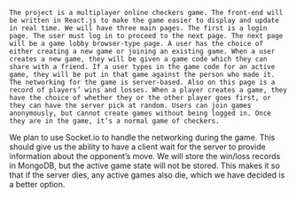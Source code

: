 	The project is a multiplayer online checkers game. The front-end will be written in React.js to make the game easier to display and update in real time. We will have three main pages. The first is a login page. The user must log in to proceed to the next page. The next page will be a game lobby browser-type page. A user has the choice of either creating a new game or joining an existing game. When a user creates a new game, they will be given a game code which they can share with a friend. If a user types in the game code for an active game, they will be put in that game against the person who made it. The networking for the game is server-based. Also on this page is a record of players’ wins and losses. When a player creates a game, they have the choice of whether they or the other player goes first, or they can have the server pick at random. Users can join games anonymously, but cannot create games without being logged in. Once they are in the game, it’s a normal game of checkers.
	
 We plan to use Socket.io to handle the networking during the game. This should give us the ability to have a client wait for the server to provide information about the opponent’s move. We will store the win/loss records in MongoDB, but the active game state will not be stored. This makes it so that if the server dies, any active games also die, which we have decided is a better option. 

